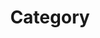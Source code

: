 ---
title: "Category"
permalink: /categories/
layout: categories
author_profile: true
sidebar_main: true
---
